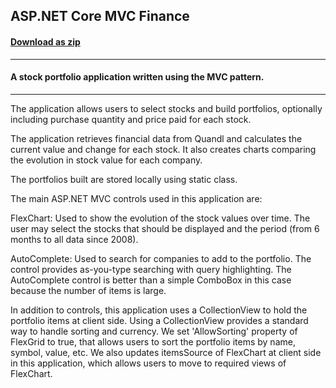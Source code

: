 ## ASP.NET Core MVC Finance
#### [Download as zip](https://downgit.github.io/#/home?url=https://github.com/GrapeCity/ComponentOne-ASPNET-MVC-Samples/tree/master/HowTo/C1Finance)
____
#### A stock portfolio application written using the MVC pattern.
____
The application allows users to select stocks and build portfolios, optionally including 
purchase quantity and price paid for each stock.

The application retrieves financial data from Quandl and calculates the current 
value and change for each stock. It also creates charts comparing the evolution in stock
value for each company.

The portfolios built are stored locally using static class.

The main ASP.NET MVC controls used in this application are:

FlexChart: Used to show the evolution of the stock values over time. The user may select the
stocks that should be displayed and the period (from 6 months to all data since 2008).

AutoComplete: Used to search for companies to add to the portfolio. The control provides
as-you-type searching with query highlighting. The AutoComplete control is better than
a simple ComboBox in this case because the number of items is large.

In addition to controls, this application uses a CollectionView to hold the portfolio
items at client side. Using a CollectionView provides a standard way to handle sorting and currency.
We set 'AllowSorting' property of FlexGrid to true, that allows users to sort the 
portfolio items by name, symbol, value, etc.
We also updates itemsSource of FlexChart at client side in this application, which allows users to 
move to required views of FlexChart.
